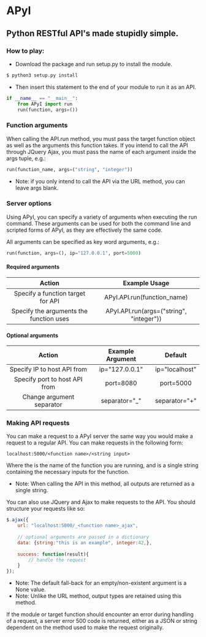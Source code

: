 # APyI
Python RESTful API's made stupidly simple.
---

### How to play:
 - Download the package and run setup.py to install the module.
```bash
$ python3 setup.py install
```
 - Then insert this statement to the end of your module to run it as an API.
```python
if __name__ == "__main__":
    from APyI import run
    run(function, args=())
```

### Function arguments
When calling the API.run method, you must pass the target function object as well as the arguments this function takes.
If you intend to call the API through JQuery Ajax, you must pass the name of each argument inside the args tuple, e.g.:
```python
run(function_name, args=("string", "integer"))
```
 - Note: if you only intend to call the API via the URL method, you can leave args blank.

### Server options
Using APyI, you can specify a variety of arguments when executing the run command. These arguments can be used for both the command line and scripted forms of APyI, as they are effectively the same code.

All arguments can be specified as key word arguments, e.g.:
```python
run(function, args=(), ip="127.0.0.1", port=5000)
```


#### Required arguments
| Action | Example Usage |
| :-: | :-: |
| Specify a function target for API | APyI.API.run(function_name) |
| Specify the arguments the function uses | APyI.API.run(args=("string", "integer")) |

#### Optional arguments
| Action | Example Argument | Default |
| :-: | :-: | :-: |
| Specify IP to host API from | ip="127.0.0.1" | ip="localhost" |
| Specify port to host API from | port=8080 | port=5000 |
| Change argument separator | separator="\_" | separator="+" |


### Making API requests
You can make a request to a APyI server the same way you would make a request to a regular API. You can make requests in the following form:
```
localhost:5000/<function name>/<string input>
```
Where the <function name> is the name of the function you are running, and <string input> is a single string containing the necessary inputs for the function.
 - Note: When calling the API in this method, all outputs are returned as a single string.

You can also use JQuery and Ajax to make requests to the API. You should structure your requests like so:
```javascript
$.ajax({
	url: "localhost:5000/_<function name>_ajax",
	
	// optional arguments are passed in a dictionary
	data: {string:"this is an example", integer:42,},
	
	success: function(result){
		// handle the request
	}
});
```
 - Note: The default fall-back for an empty/non-existent argument is a None value.
 - Note: Unlike the URL method, output types are retained using this method.

If the module or target function should encounter an error during handling of a request, a server error 500 code is returned, either as a JSON or string dependent on the method used to make the request originally.
